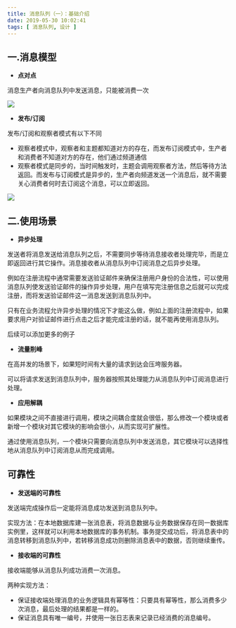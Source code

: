 ```yaml
---
title: 消息队列（一）：基础介绍
date: 2019-05-30 10:02:41
tags: [ 消息队列, 设计 ]
---
```


## 一.消息模型

- **点对点**

消息生产者向消息队列中发送消息，只能被消费一次

![](/images/发布订阅.png)

<!-- more -->
- **发布/订阅**

发布/订阅和观察者模式有以下不同

- 观察者模式中，观察者和主题都知道对方的存在，而发布订阅模式中，生产者和消费者不知道对方的存在，他们通过频道通信
- 观察者模式是同步的，当时间触发时，主题会调用观察者方法，然后等待方法返回。而发布与订阅模式是异步的，生产者向频道发送一个消息后，就不需要关心消费者何时去订阅这个消息，可以立即返回。

![](/images/发布订阅与观察者区别.png)

## 二.使用场景

- **异步处理**

发送者将消息发送给消息队列之后，不需要同步等待消息接收者处理完毕，而是立即返回进行其它操作。消息接收者从消息队列中订阅消息之后异步处理。

例如在注册流程中通常需要发送验证邮件来确保注册用户身份的合法性，可以使用消息队列使发送验证邮件的操作异步处理，用户在填写完注册信息之后就可以完成注册，而将发送验证邮件这一消息发送到消息队列中。

只有在业务流程允许异步处理的情况下才能这么做，例如上面的注册流程中，如果要求用户对验证邮件进行点击之后才能完成注册的话，就不能再使用消息队列。

后续可以添加更多的例子

- **流量削峰**

在高并发的场景下，如果短时间有大量的请求到达会压垮服务器。

可以将请求发送到消息队列中，服务器按照其处理能力从消息队列中订阅消息进行处理。

- **应用解耦**

如果模块之间不直接进行调用，模块之间耦合度就会很低，那么修改一个模块或者新增一个模块对其它模块的影响会很小，从而实现可扩展性。

通过使用消息队列，一个模块只需要向消息队列中发送消息，其它模块可以选择性地从消息队列中订阅消息从而完成调用。

## 可靠性

- **发送端的可靠性**

发送端完成操作后一定能将消息成功发送到消息队列中。

实现方法：在本地数据库建一张消息表，将消息数据与业务数据保存在同一数据库实例里，这样就可以利用本地数据库的事务机制。事务提交成功后，将消息表中的消息转移到消息队列中，若转移消息成功则删除消息表中的数据，否则继续重传。

- **接收端的可靠性**

接收端能够从消息队列成功消费一次消息。

两种实现方法：

- 保证接收端处理消息的业务逻辑具有幂等性：只要具有幂等性，那么消费多少次消息，最后处理的结果都是一样的。
- 保证消息具有唯一编号，并使用一张日志表来记录已经消费的消息编号。